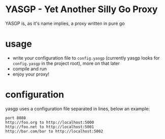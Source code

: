 # YASGP - Yet Another Silly Go Proxy
YASGP is, as it's name implies, a proxy written in pure go

# usage
- write your configuration file to `config.yasgp` (currently yasgp looks for `config.yasgp` in the project root), more on that later
- compile and run
- enjoy your proxy!
# configuration
yasgp uses a configuration file separated in lines, below an example:
```yasgp
port 8080
http://foo.org to http://localhost:5000
http://foo.net to http://localhost:5001
http://bar.com/bar to http://localhost:5002
```
